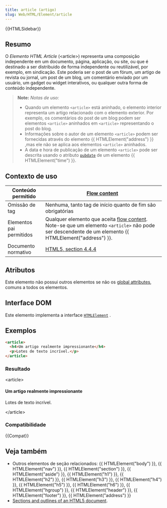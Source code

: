 ```yaml
---
title: article (artigo)
slug: Web/HTML/Element/article
---
```


{{HTMLSidebar}}

## Resumo

O _Elemento HTML Article_ (\<article>) representa uma composição independente em um documento, página, aplicação, ou site, ou que é destinado a ser distribuido de forma independente ou reutilizável, por exemplo, em sindicação. Este poderia ser o post de um fórum, um artigo de revista ou jornal, um post de um blog, um comentário enviado por um usuário, um gadget ou widget interativos, ou qualquer outra forma de conteúdo independente.

> **Note:** _Notas de uso:_
>
> - Quando um elemento `<article>` está aninhado, o elemento interior representa um artigo relacionado com o elemento exterior. Por exemplo, os comentários do post de um blog podem ser elementos `<article>` aninhados em `<article>` representando o post do blog.
> - Informações sobre o autor de um elemento `<article>` podem ser fornecidas através do elemento {{ HTMLElement("address") }} ,mas ele não se aplica aos elementos `<article>` aninhados.
> - A data e hora de publicação de um elemento `<article>` pode ser descrita usando o atributo [`pubdate`](/pt-BR/docs/Web/HTML/Element/time#pubdate) de um elemento {{ HTMLElement("time") }}.

## Contexto de uso

| Conteúdo permitido       | [Flow content](</en/HTML/Content_categories#Flow content>)                                                                                                                                          |
| ------------------------ | --------------------------------------------------------------------------------------------------------------------------------------------------------------------------------------------------- |
| Omissão de tag           | Nenhuma, tanto tag de início quanto de fim são obrigatórias                                                                                                                                         |
| Elementos pai permitidos | Qualquer elemento que aceita [flow content](/pt-BR/HTML/Content_categories#flow_content). Note-se que um elemento `<article>` não pode ser descendente de um elemento {{ HTMLElement("address") }}. |
| Documento normativo      | [HTML5, section 4.4.4](http://www.whatwg.org/specs/web-apps/current-work/multipage/sections.html#the-article-element)                                                                               |

## Atributos

Este elemento não possui outros elementos se não os [global attributes](/pt-BR/HTML/Global_attributes), comuns a todos os elementos.

## Interface DOM

Este elemento implementa a interface [`HTMLElement`](/pt-BR/DOM/element) .

## Exemplos

```html
<article>
  <h4>Um artigo realmente impressionante</h4>
  <p>Lotes de texto incrível.</p>
</article>
```

### Resultado

\<article>

#### Um artigo realmente impressionante

Lotes de texto incrível.

\</article>

### Compatibilidade

{{Compat}}

## Veja também

- Outros elementos de seção relacionados: {{ HTMLElement("body") }}, {{ HTMLElement("nav") }}, {{ HTMLElement("section") }}, {{ HTMLElement("aside") }}, {{ HTMLElement("h1") }}, {{ HTMLElement("h2") }}, {{ HTMLElement("h3") }}, {{ HTMLElement("h4") }}, {{ HTMLElement("h5") }}, {{ HTMLElement("h6") }}, {{ HTMLElement("hgroup") }}, {{ HTMLElement("header") }}, {{ HTMLElement("footer") }}, {{ HTMLElement("address") }}
- [Sections and outlines of an HTML5 document](/pt-BR/Sections_and_Outlines_of_an_HTML5_document).
